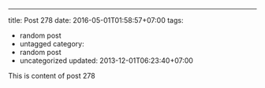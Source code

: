 ---
title: Post 278
date: 2016-05-01T01:58:57+07:00
tags:
  - random post
  - untagged
category:
  - random post
  - uncategorized
updated: 2013-12-01T06:23:40+07:00

This is content of post 278